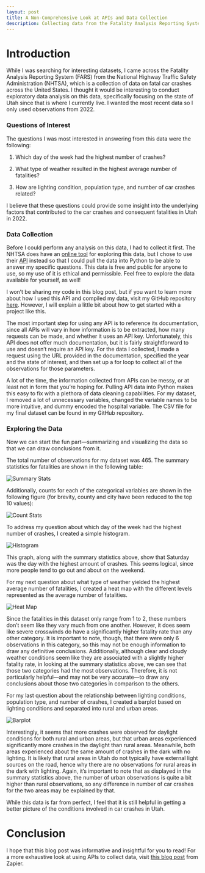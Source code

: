 ```yaml
---
layout: post
title: A Non-Comprehensive Look at APIs and Data Collection
description: Collecting data from the Fatality Analysis Reporting System (FARS) and performing exploratory data analysis on it.
---
```


# Introduction

While I was searching for interesting datasets, I came across the Fatality Analysis Reporting System (FARS) from the National Highway Traffic Safety Administration (NHTSA), which is a collection of data on fatal car crashes across the United States. I thought it would be interesting to conduct exploratory data analysis on this data, specifically focusing on the state of Utah since that is where I currently live. I wanted the most recent data so I only used observations from 2022.

### Questions of Interest

The questions I was most interested in answering from this data were the following:

1. Which day of the week had the highest number of crashes?

2. What type of weather resulted in the highest average number of fatalities?

3. How are lighting condition, population type, and number of car crashes related?

I believe that these questions could provide some insight into the underlying factors that contributed to the car crashes and consequent fatalities in Utah in 2022.

### Data Collection

Before I could perform any analysis on this data, I had to collect it first. The NHTSA does have an [online tool](https://cdan.dot.gov/query) for exploring this data, but I chose to use their [API](https://crashviewer.nhtsa.dot.gov/CrashAPI) instead so that I could pull the data into Python to be able to answer my specific questions. This data is free and public for anyone to use, so my use of it is ethical and permissible. Feel free to explore the data available for yourself, as well!

I won’t be sharing my code in this blog post, but if you want to learn more about how I used this API and compiled my data, visit my GitHub repository [here](https://github.com/darianrd/Accident-Data). However, I will explain a little bit about how to get started with a project like this.

The most important step for using any API is to reference its documentation, since all APIs will vary in how information is to be extracted, how many requests can be made, and whether it uses an API key. Unfortunately, this API does not offer much documentation, but it is fairly straightforward to use and doesn’t require an API key. For the data I collected, I made a request using the URL provided in the documentation, specified the year and the state of interest, and then set up a for loop to collect all of the observations for those parameters. 

A lot of the time, the information collected from APIs can be messy, or at least not in form that you’re hoping for. Pulling API data into Python makes this easy to fix with a plethora of data cleaning capabilities. For my dataset, I removed a lot of unnecessary variables, changed the variable names to be more intuitive, and dummy encoded the hospital variable. The CSV file for my final dataset can be found in my GitHub repository.

### Exploring the Data

Now we can start the fun part—summarizing and visualizing the data so that we can draw conclusions from it.

The total number of observations for my dataset was 465. The summary statistics for fatalities are shown in the following table:

![Summary Stats](https://raw.githubusercontent.com/darianrd/StatBlog/3fd9ce1ac41e11236ac2f5f879fcf4967e951589/assets/img/Summary%20Stats.png)

Additionally, counts for each of the categorical variables are shown in the following figure (for brevity, county and city have been reduced to the top 10 values):

![Count Stats](https://raw.githubusercontent.com/darianrd/StatBlog/3fd9ce1ac41e11236ac2f5f879fcf4967e951589/assets/img/Count%20Stats.png)

To address my question about which day of the week had the highest number of crashes, I created a simple histogram.

![Histogram](https://raw.githubusercontent.com/darianrd/StatBlog/3fd9ce1ac41e11236ac2f5f879fcf4967e951589/assets/img/API%20Histogram.png)

This graph, along with the summary statistics above, show that Saturday was the day with the highest amount of crashes. This seems logical, since more people tend to go out and about on the weekend.

For my next question about what type of weather yielded the highest average number of fatalities, I created a heat map with the different levels represented as the average number of fatalities. 

![Heat Map](https://raw.githubusercontent.com/darianrd/StatBlog/3fd9ce1ac41e11236ac2f5f879fcf4967e951589/assets/img/API%20Heat%20Map.png)

Since the fatalities in this dataset only range from 1 to 2, these numbers don’t seem like they vary much from one another. However, it does seem like severe crosswinds do have a significantly higher fatality rate than any other category. It is important to note, though, that there were only 6 observations in this category, so this may not be enough information to draw any definitive conclusions. Additionally, although clear and cloudy weather conditions seem like they are associated with a slightly higher fatality rate, in looking at the summary statistics above, we can see that those two categories had the most observations. Therefore, it is not particularly helpful—and may not be very accurate—to draw any conclusions about those two categories in comparison to the others.

For my last question about the relationship between lighting conditions, population type, and number of crashes, I created a barplot based on lighting conditions and separated into rural and urban areas.

![Barplot](https://raw.githubusercontent.com/darianrd/StatBlog/3fd9ce1ac41e11236ac2f5f879fcf4967e951589/assets/img/API%20Barplot.png)

Interestingly, it seems that more crashes were observed for daylight conditions for both rural and urban areas, but that urban areas experienced significantly more crashes in the daylight than rural areas. Meanwhile, both areas experienced about the same amount of crashes in the dark with no lighting. It is likely that rural areas in Utah do not typically have external light sources on the road, hence why there are no observations for rural areas in the dark with lighting. Again, it’s important to note that as displayed in the summary statistics above, the number of urban observations is quite a bit higher than rural observations, so any difference in number of car crashes for the two areas may be explained by that.

While this data is far from perfect, I feel that it is still helpful in getting a better picture of the conditions involved in car crashes in Utah.

# Conclusion
I hope that this blog post was informative and insightful for you to read! For a more exhaustive look at using APIs to collect data, visit [this blog post](https://zapier.com/blog/how-to-use-api/) from Zapier. 
